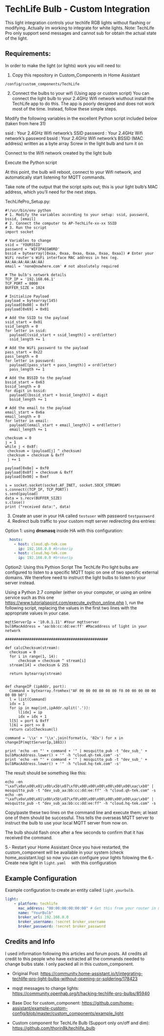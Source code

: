 # TechLife Bulb - Custom Integration
This light integration controls your techlife RGB lights without flashing or modifying.
Actually im working to integrate for white lights.
Note: TechLife Pro only support send messages and cannot sub for obtain the actual state of the light.


## Requirements:
In order to make the light (or lights) work you will need to:
1. Copy this repository in Custom_Components in Home Assistant
  ```
/config/custom_components/TechLife
  ```
2. Connect the bulbs to your wifi (Using app or custom script)
You can connect the light bulb to your 2.4GHz Wifi network wiuthout install the TechLife app to do this. The app is poorly designed and does not work most of the time. Instead, follow these simple steps.

Modify the following variables in the excellent Python script included below (taken from here 31)

ssid : Your 2.4GHz Wifi network’s SSID
password : Your 2.4GHz Wifi network’s password
bssid : Your 2.4GHz Wifi network’s BSSID (MAC address) written as a byte array
Screw in the light bulb and turn it on

Connect to the Wifi network created by the light bulb

Execute the Python script

At this point, the bulb will reboot, connect to your Wifi network, and automatically start listening for MQTT commands.

Take note of the output that the script spits out; this is your light bulb’s MAC address, which you’ll need for the next steps.

TechLifePro_Setup.py:
  ```
#!/usr/bin/env python
# 1. Modify the variables according to your setup: ssid, password, bssid, [email]
# 2. Connect the computer to AP-TechLife-xx-xx SSID
# 3. Run the script
import socket

# Variables to change
ssid = 'YOURSSID'
password = 'WIFIPASSWORD'
bssid = bytearray([0xaa, 0xaa, 0xaa, 0xaa, 0xaa, 0xaa]) # Enter your WiFi router's WiFi interface MAC address in hex (eg. AA:AA:AA:AA:AA:AA)
email = 'none@nowhere.com' # not absolutely required

# The bulb's network details
TCP_IP = '192.168.66.1'
TCP_PORT = 8000
BUFFER_SIZE = 1024

# Initialize Payload
payload = bytearray(145)
payload[0x00] = 0xff
payload[0x69] = 0x01

# Add the SSID to the payload
ssid_start = 0x01
ssid_length = 0
for letter in ssid:
    payload[(ssid_start + ssid_length)] = ord(letter)
    ssid_length += 1

# Add the WiFi password to the payload
pass_start = 0x22
pass_length = 0
for letter in password:
    payload[(pass_start + pass_length)] = ord(letter)
    pass_length += 1

# Add the BSSID to the payload
bssid_start = 0x63
bssid_length = 0
for digit in bssid:
    payload[(bssid_start + bssid_length)] = digit
    bssid_length += 1

# Add the email to the payload
email_start = 0x6a
email_length = 0
for letter in email:
    payload[(email_start + email_length)] = ord(letter)
    email_length += 1

checksum = 0
j = 1
while j < 0x8f:
   checksum = (payload[j] ^ checksum)
   checksum = checksum & 0xff
   j += 1

payload[0x8e] = 0xf0
payload[0x8f] = checksum & 0xff
payload[0x90] = 0xef

s = socket.socket(socket.AF_INET, socket.SOCK_STREAM)
s.connect((TCP_IP, TCP_PORT))
s.send(payload)
data = s.recv(BUFFER_SIZE)
s.close()
print ("received data:", data)
```
3. Create an user in your HA called `testuser` with password `testpassword`
4. Redirect bulb traffic to your custom mqtt server redirecting dns entries:

  Option 1: using **dnsmasq** inside HA with this configuration:
  ``` yaml
    hosts:
      - host: cloud.qh-tek.com
        ip: 192.168.0.0 #brokerip
      - host: cloud.hq-tek.com
        ip: 192.168.0.0 #brokerip
  ```
  Option2: Using this Pythion Script
  The TechLife Pro light bulbs are configured to listen to a specific MQTT topic on one of two specific external domains. We therefore need to instruct the light bulbs to listen to your server instead.

Using a Python 2.7 compiler (either on your computer, or using an online service such as this one https://www.tutorialspoint.com/execute_python_online.php ), run the following script, replacing the values in the first two lines with the appropriate values in your case.
  ```
mqttServerIp = '10.0.1.11' #Your mqttserver
bulbMacAddress = 'aa:bb:cc:dd:ee:ff' #Macaddress of light in your network

###############################################

def calcChecksum(stream):
    checksum = 0
    for i in range(1, 14):
        checksum = checksum ^ stream[i]
    stream[14] = checksum & 255

    return bytearray(stream)


def changeIP (ipAddr, port):
    Command = bytearray.fromhex("AF 00 00 00 00 00 00 f0 00 00 00 00 00 00 00 b0")
    l = list(Command)
    idx = 1
    for ip in map(int,ipAddr.split('.')):
        l[idx] = ip
        idx = idx + 1
    l[5] = port & 0xff
    l[6] = port >> 8
    return calcChecksum(l)
    
command = '\\x' + '\\x'.join(format(x, '02x') for x in changeIP(mqttServerIp,1883))

print 'echo -en "' + command + '" | mosquitto_pub -t "dev_sub_' + bulbMacAddress.lower() + '" -h "cloud.qh-tek.com" -s'
print 'echo -en "' + command + '" | mosquitto_pub -t "dev_sub_' + bulbMacAddress.lower() + '" -h "cloud.hq-tek.com" -s'
  ```

The result should be something like this:
  ```
echo -en "\xaf\x0a\x00\x01\x0b\x5b\x07\xf0\x00\x00\x00\x00\x00\x00\xac\xb0" | mosquitto_pub -t "dev_sub_aa:bb:cc:dd:ee:ff" -h "cloud.qh-tek.com" -s
echo -en "\xaf\x0a\x00\x01\x0b\x5b\x07\xf0\x00\x00\x00\x00\x00\x00\xac\xb0" | mosquitto_pub -t "dev_sub_aa:bb:cc:dd:ee:ff" -h "cloud.hq-tek.com" -s
  ```
Copy/paste these two lines on the command line and execute them; at least one of them should be successful. This tells the overseas MQTT server to instruct the bulb to use your local MQTT server from now on.

The bulb should flash once after a few seconds to confirm that it has received the command.

5.- Restart your Home Assistant
Once you have restarted, the custom_component will be available in your system (check home_assistant.log) so now you can configure your lights folowing the
6.- Create new light in   ``` light.yaml   ``` with this configuration

## Example Configuration

Example configuration to create an entity called `light.yourbulb`.

``` yaml
light: 
    - platform: techlife
      mac_address: "00:00:00:00:00:00" # Get this from your router in my case lights have this name: lwipr91h_sta
      name: "YourBulb"
      broker_url: 192.168.0.0
      broker_username: !secret broker_username
      broker_password: !secret broker_password
```

## Credits and Info
I used information following this articles and forum posts. All credits all credit to this people who have extracted all the commands needed to change bulbs state. I only packed all in this custom_component.

- Original Post: https://community.home-assistant.io/t/integrating-techlife-pro-light-bulbs-without-opening-or-soldering/178423


- mqqt messages to change lights: https://community.openhab.org/t/hacking-techlife-pro-bulbs/85940


- Base Doc for custom_component: https://github.com/home-assistant/example-custom-config/blob/master/custom_components/example_light

- Custom component for TechLife Bulb (Support only on/off and dim): https://github.com/thorin8k/techlife_bulb






